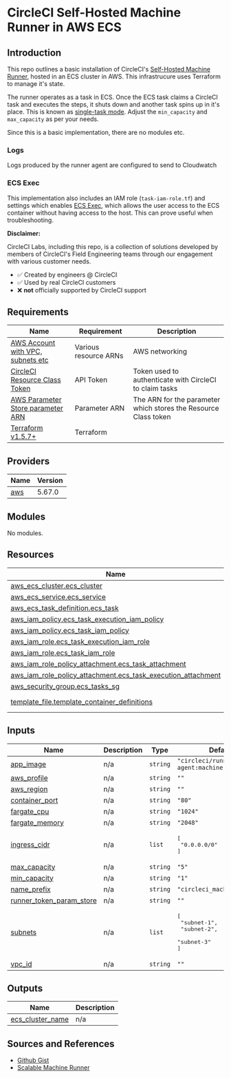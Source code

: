 # CircleCI Self-Hosted Machine Runner in AWS ECS

## Introduction

This repo outlines a basic installation of CircleCI's [Self-Hosted Machine Runner](https://circleci.com/docs/runner-overview/), hosted in an ECS cluster in AWS. This infrastrucure uses Terraform to manage it's state.

The runner operates as a task in ECS. Once the ECS task claims a CircleCI task and executes the steps, it shuts down and another task spins up in it's place. This is known as [single-task mode](https://circleci.com/docs/machine-runner-3-configuration-reference/#runner-mode). Adjust the `min_capacity` and `max_capacity` as per your needs.

Since this is a basic implementation, there are no modules etc.

### Logs

Logs produced by the runner agent are configured to send to Cloudwatch

### ECS Exec

This implementation also includes an IAM role (`task-iam-role.tf`) and settings which enables [ECS Exec](https://docs.aws.amazon.com/AmazonECS/latest/developerguide/ecs-exec.html), which allows the user access to the ECS container without having access to the host. This can prove useful when troubleshooting.

**Disclaimer:**

CircleCI Labs, including this repo, is a collection of solutions developed by members of CircleCI's Field Engineering teams through our engagement with various customer needs.

- ✅ Created by engineers @ CircleCI
- ✅ Used by real CircleCI customers
- ❌ **not** officially supported by CircleCI support

## Requirements

| Name | Requirement | Description |
|------|---------|------|
| [AWS Account with VPC, subnets etc](https://docs.aws.amazon.com/vpc/latest/userguide/create-vpc.html) | Various resource ARNs | AWS networking |
| [CircleCI Resource Class Token](https://circleci.com/docs/install-machine-runner-3-on-linux/#create-namespace-and-resource-class) | API Token | Token used to authenticate with CircleCI to claim tasks |
| [AWS Parameter Store parameter ARN](https://docs.aws.amazon.com/systems-manager/latest/userguide/systems-manager-parameter-store.html) | Parameter ARN | The ARN for the parameter which stores the Resource Class token |
| [Terraform v1.5.7+](https://developer.hashicorp.com/terraform/install) | Terraform |  |

## Providers

| Name | Version |
|------|---------|
| <a name="provider_aws"></a> [aws](#provider\_aws) | 5.67.0 |


## Modules

No modules.

## Resources

| Name | Type |
|------|------|
| [aws_ecs_cluster.ecs_cluster](https://registry.terraform.io/providers/hashicorp/aws/latest/docs/resources/ecs_cluster) | resource |
| [aws_ecs_service.ecs_service](https://registry.terraform.io/providers/hashicorp/aws/latest/docs/resources/ecs_service) | resource |
| [aws_ecs_task_definition.ecs_task](https://registry.terraform.io/providers/hashicorp/aws/latest/docs/resources/ecs_task_definition) | resource |
| [aws_iam_policy.ecs_task_execution_iam_policy](https://registry.terraform.io/providers/hashicorp/aws/latest/docs/resources/iam_policy) | resource |
| [aws_iam_policy.ecs_task_iam_policy](https://registry.terraform.io/providers/hashicorp/aws/latest/docs/resources/iam_policy) | resource |
| [aws_iam_role.ecs_task_execution_iam_role](https://registry.terraform.io/providers/hashicorp/aws/latest/docs/resources/iam_role) | resource |
| [aws_iam_role.ecs_task_iam_role](https://registry.terraform.io/providers/hashicorp/aws/latest/docs/resources/iam_role) | resource |
| [aws_iam_role_policy_attachment.ecs_task_attachment](https://registry.terraform.io/providers/hashicorp/aws/latest/docs/resources/iam_role_policy_attachment) | resource |
| [aws_iam_role_policy_attachment.ecs_task_execution_attachment](https://registry.terraform.io/providers/hashicorp/aws/latest/docs/resources/iam_role_policy_attachment) | resource |
| [aws_security_group.ecs_tasks_sg](https://registry.terraform.io/providers/hashicorp/aws/latest/docs/resources/security_group) | resource |
| [template_file.template_container_definitions](https://registry.terraform.io/providers/hashicorp/template/latest/docs/data-sources/file) | data source |

## Inputs

| Name | Description | Type | Default | Required |
|------|-------------|------|---------|:--------:|
| <a name="input_app_image"></a> [app\_image](#input\_app\_image) | n/a | `string` | `"circleci/runner-agent:machine-3"` | no |
| <a name="input_aws_profile"></a> [aws\_profile](#input\_aws\_profile) | n/a | `string` | `""` | no |
| <a name="input_aws_region"></a> [aws\_region](#input\_aws\_region) | n/a | `string` | `""` | no |
| <a name="input_container_port"></a> [container\_port](#input\_container\_port) | n/a | `string` | `"80"` | no |
| <a name="input_fargate_cpu"></a> [fargate\_cpu](#input\_fargate\_cpu) | n/a | `string` | `"1024"` | no |
| <a name="input_fargate_memory"></a> [fargate\_memory](#input\_fargate\_memory) | n/a | `string` | `"2048"` | no |
| <a name="input_ingress_cidr"></a> [ingress\_cidr](#input\_ingress\_cidr) | n/a | `list` | <pre>[<br/>  "0.0.0.0/0"<br/>]</pre> | no |
| <a name="input_max_capacity"></a> [max\_capacity](#input\_max\_capacity) | n/a | `string` | `"5"` | no |
| <a name="input_min_capacity"></a> [min\_capacity](#input\_min\_capacity) | n/a | `string` | `"1"` | no |
| <a name="input_name_prefix"></a> [name\_prefix](#input\_name\_prefix) | n/a | `string` | `"circleci_machine_runner"` | no |
| <a name="input_runner_token_param_store"></a> [runner\_token\_param\_store](#input\_runner\_token\_param\_store) | n/a | `string` | `""` | no |
| <a name="input_subnets"></a> [subnets](#input\_subnets) | n/a | `list` | <pre>[<br/>  "subnet-1",<br/>  "subnet-2",<br/>  "subnet-3"<br/>]</pre> | no |
| <a name="input_vpc_id"></a> [vpc\_id](#input\_vpc\_id) | n/a | `string` | `""` | no |

## Outputs

| Name | Description |
|------|-------------|
| <a name="output_ecs_cluster_name"></a> [ecs\_cluster\_name](#output\_ecs\_cluster\_name) | n/a |

## Sources and References

- [Github Gist](https://gist.github.com/nicosingh/8b06190b8d675779617a8045b44f0582)
- [Scalable Machine Runner](https://github.com/CircleCI-Labs/scalable-machine-runner)
